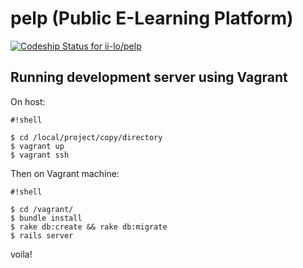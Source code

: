 # pelp (Public E-Learning Platform)
[ ![Codeship Status for ii-lo/pelp](https://www.codeship.io/projects/6a541580-39c8-0132-a05a-4664fd0eaf1d/status)](https://www.codeship.io/projects/42253)
## Running development server using Vagrant

On host:
```
#!shell

$ cd /local/project/copy/directory
$ vagrant up
$ vagrant ssh
```


Then on Vagrant machine:

```
#!shell

$ cd /vagrant/
$ bundle install
$ rake db:create && rake db:migrate
$ rails server
```


voila!
